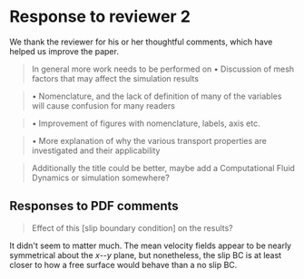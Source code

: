 # Response to reviewer 2

We thank the reviewer for his or her thoughtful comments, which have helped us
improve the paper.

>In general more work needs to be performed on
• Discussion of mesh factors that may affect the simulation results


>• Nomenclature, and the lack of definition of many of the variables will cause confusion for many readers


>• Improvement of figures with nomenclature, labels, axis etc.


>• More explanation of why the various transport properties are investigated and their applicability


>Additionally the title could be better, maybe add a Computational Fluid Dynamics or simulation somewhere?


## Responses to PDF comments

>Effect of this [slip boundary condition] on the results?

It didn't seem to matter much. The mean velocity fields appear to be nearly
symmetrical about the $x$--$y$ plane, but nonetheless, the slip BC is at least
closer to how a free surface would behave than a no slip BC.
